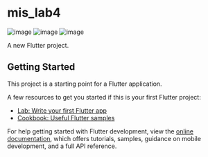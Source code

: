 # mis_lab4
![image](https://github.com/atanasovskas/201009-lab4/assets/117315637/8c290515-9264-452b-9c7a-3d15df72a66b)
![image](https://github.com/atanasovskas/201009-lab4/assets/117315637/9ca705ce-fa2d-44f1-8c8e-69451ca2ef34)
![image](https://github.com/atanasovskas/201009-lab4/assets/117315637/5d0b6ae7-36a5-430e-8e4a-290fcf02c578)


A new Flutter project.

## Getting Started

This project is a starting point for a Flutter application.

A few resources to get you started if this is your first Flutter project:

- [Lab: Write your first Flutter app](https://docs.flutter.dev/get-started/codelab)
- [Cookbook: Useful Flutter samples](https://docs.flutter.dev/cookbook)

For help getting started with Flutter development, view the
[online documentation](https://docs.flutter.dev/), which offers tutorials,
samples, guidance on mobile development, and a full API reference.
